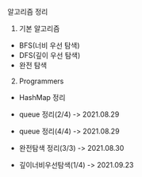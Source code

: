 알고리즘 정리
1. 기본 알고리즘
- BFS(너비 우선 탐색)
- DFS(깊이 우선 탐색)
- 완전 탐색

2. Programmers 
- HashMap 정리
- queue 정리(2/4) -> 2021.08.29
- queue 정리(4/4) -> 2021.08.29
- 완전탐색 정리(3/3) -> 2021.08.30

- 깊이너비우선탐색(1/4) -> 2021.09.23
